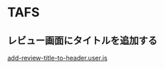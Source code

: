 # TAFS

## レビュー画面にタイトルを追加する

[add-review-title-to-header.user.js](https://raw.githubusercontent.com/ShigeUe/tafs/main/add-review-title-to-header.user.js)

